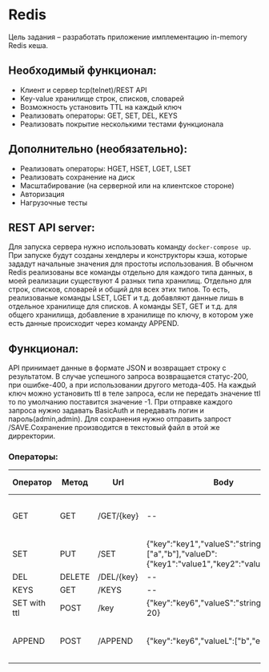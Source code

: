 # Redis

Цель задания – разработать приложение имплементацию in-memory Redis кеша.

## Необходимый функционал:

* Клиент и сервер tcp(telnet)/REST API
* Key-value хранилище строк, списков, словарей
* Возможность установить TTL на каждый ключ
* Реализовать операторы: GET, SET, DEL, KEYS
* Реализовать покрытие несколькими тестами функционала

## Дополнительно (необязательно):

* Реализовать операторы: HGET, HSET, LGET, LSET
* Реализовать сохранение на диск
* Масштабирование (на серверной или на клиентское стороне)
* Авторизация
* Нагрузочные тесты


## REST API server:

Для запуска сервера нужно использовать команду `docker-compose up`. При запуске будут созданы хендлеры и конструкторы кэша, которые зададут начальные значения для простоты использования.
В обычном Redis реализованы все команды отдельно для каждого типа данных, в моей реализации существуют 4 разных типа хранилищ. Отдельно для строк, списков, словарей и общий для всех этих типов.
То есть, реализованые команды LSET, LGET и т.д. добавляют данные лишь в отдельное хранилище для списков. А команды SET, GET и т.д. для общего хранилища, добавление в хранилище по ключу, в котором уже есть данные происходит через команду APPEND.

## Функционал:

API принимает данные в формате JSON и возвращает строку с результатом.
В случае успешного запроса возвращается статус-200, при ошибке-400, а при использовании другого метода-405.
На каждый ключ можно установить ttl в теле запроса, если не передать значение ttl то по умолчанию поставится значение -1.
При отправке каждого запроса нужно задавать BasicAuth и передавать логин и пароль(admin,admin).
Для сохранения нужно отправить запрост /SAVE.Сохранение производится в текстовый файл в этой же дирректории.

### Операторы:

| Оператор                | Метод | Url          | Body                                                         | Пример успешного ответа                                                                                                                    |
|-----------------------|--------|--------------|--------------------------------------------------------------|-----------------------------------------------------------------------------------------|
| GET                  | GET    | /GET/{key}            | --                                                           | Resp: &{ValueD:map[key1:value1 key2:value2] ValueL:[a b] ValueS:string ttl:-1}                                                            | --                                                               |
| SET                   | PUT    | /SET         | {"key":"key1","valueS":"string","valueL":["a","b"],"valueD":{"key1":"value1","key2":"value2"}}                                                          | Resp: OK                                  |
| DEL          | DELETE    | /DEL/{key}  | --                                                           | Resp: OK                                                                            |
| KEYS               | GET | /KEYS         | --                                                           | Resp: [key3 key5]                                                                                   | --                                                               |
| SET with ttl| POST   | /key         | {"key":"key6","valueS":"string","ttl" : 20} |     Resp: OK       |
| APPEND          | POST | /APPEND| {"key":"key6","valueL":["b","e"]}  | Resp: &{ValueD:map[key1:value1 key2:value2] ValueL:[a b b e] ValueS:string ttl:-1}                                     |


